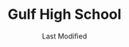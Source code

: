 ---
layout: location-page
date: Last Modified
description: "Local COVID-19 testing is available at Gulf High School in Port Richey, Florida, USA."
permalink: "locations/florida/port-richey/gulf-high-school/"
tags:
  - locations
  - florida
title: Gulf High School
uniqueName: gulf-high-school
state: Florida
stateAbbr: FL
hood: "Port Richey"
address: "5355 School Rd."
city: "Port Richey"
zip: "34652"
zipsNearby: "34423 34428 34429 34430 34431 34432 34433 34434 34436 34442 34445 34487 34446 34447 34448 34449 34450 34451 34452 34453 34460 34461 34464 34465 34498 33820 34216 34679 33823 33503 33830 33831 33744 34201 34202 34203 34204 34205 34206 34207 34208 34209 34210 34211 34212 34280 34281 34282 34217 34218 33835 33508 33509 33510 33511 34601 34602 34603 34604 34605 34606 34607 34608 34609 34610 34611 34613 34614 33513 33514 33755 33756 33757 33758 33759 33760 33761 33762 33763 33764 33765 33766 33767 33769 34714 33521 34215 34681 33524 33523 33525 33526 33527 34697 34698 33530 33839 33840 34680 34222 33534 34736 33846 33847 33785 33786 34636 33849 33537 33850 33801 33802 33803 33804 33805 33806 33807 33809 33810 33811 33812 33813 33815 33538 34637 34638 34639 33770 33771 33772 33773 33774 33775 33776 33777 33778 33779 33547 34228 33548 33549 33558 33559 34260 33550 34753 33860 34652 34653 34654 34655 34656 33863 34661 33556 34762 34677 34264 34660 34220 34221 34682 34683 34684 34685 34219 33780 33781 33782 33563 33564 33565 33566 33567 33868 34667 34668 34669 34673 34674 33568 33569 33578 33579 33570 33571 33572 33573 33575 34695 33574 33701 33702 33703 33704 33705 33706 33707 33708 33709 33710 33711 33712 33713 33714 33715 33716 33729 33730 33731 33732 33733 33734 33736 33737 33738 33740 33741 33742 33743 33747 33784 33576 33583 33584 33585 33586 33587 34270 33601 33602 33603 33604 33605 33606 33607 33608 33609 33610 33611 33612 33613 33614 33615 33616 33617 33618 33619 33620 33621 33622 33623 33624 33625 33626 33629 33630 33631 33633 33634 33635 33637 33646 33647 33650 33655 33660 33661 33662 33663 33664 33672 33673 33674 33675 33677 33679 33680 33681 33682 33684 33685 33686 33687 33688 33689 33694 34688 34689 34690 34691 34692 34250 33592 33593 33594 33595 33596 33597 34785 33598 33880 33881 33882 33883 33884 33885 33888 33539 33540 33541 33542 33543 33544 33545 33651 33690" 
mapUrl: "http://maps.apple.com/?q=Gulf+High+School&address=5355+School+Rd,Port+Richey,Florida,34652"
locationType: Drive-thru
phone: "800-229-2273"
website: "https://baycare.org/baycareanywhere"
onlineBooking: undefined
closed: undefined
closedUpdate: May 18th, 2020
notes: "By appointment only. Requires phone screen. Privately owned."
days: Weekdays
hours: 9AM-Noon
ctaMessage: Learn more
ctaUrl: "https://baycare.org/baycareanywhere"
---